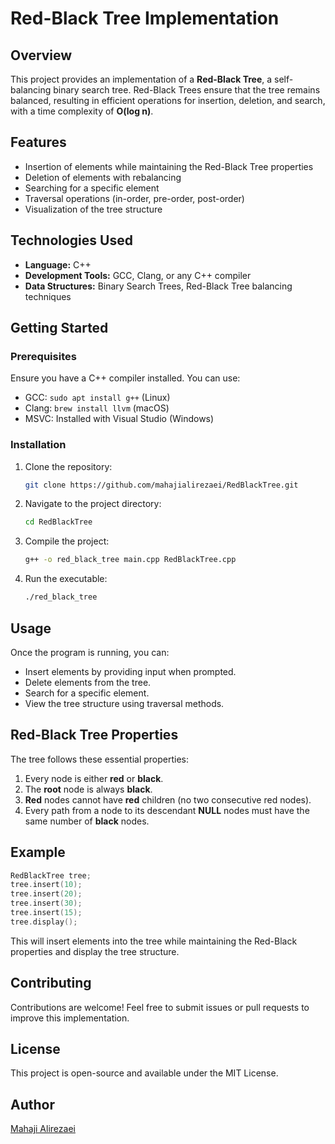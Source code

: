 # Red-Black Tree Implementation

## Overview

This project provides an implementation of a **Red-Black Tree**, a self-balancing binary search tree. Red-Black Trees ensure that the tree remains balanced, resulting in efficient operations for insertion, deletion, and search, with a time complexity of **O(log n)**.

## Features

- Insertion of elements while maintaining the Red-Black Tree properties
- Deletion of elements with rebalancing
- Searching for a specific element
- Traversal operations (in-order, pre-order, post-order)
- Visualization of the tree structure

## Technologies Used

- **Language:** C++
- **Development Tools:** GCC, Clang, or any C++ compiler
- **Data Structures:** Binary Search Trees, Red-Black Tree balancing techniques

## Getting Started

### Prerequisites

Ensure you have a C++ compiler installed. You can use:

- GCC: `sudo apt install g++` (Linux)
- Clang: `brew install llvm` (macOS)
- MSVC: Installed with Visual Studio (Windows)

### Installation

1. Clone the repository:
   ```sh
   git clone https://github.com/mahajialirezaei/RedBlackTree.git
   ```
2. Navigate to the project directory:
   ```sh
   cd RedBlackTree
   ```
3. Compile the project:
   ```sh
   g++ -o red_black_tree main.cpp RedBlackTree.cpp
   ```
4. Run the executable:
   ```sh
   ./red_black_tree
   ```

## Usage

Once the program is running, you can:

- Insert elements by providing input when prompted.
- Delete elements from the tree.
- Search for a specific element.
- View the tree structure using traversal methods.

## Red-Black Tree Properties

The tree follows these essential properties:

1. Every node is either **red** or **black**.
2. The **root** node is always **black**.
3. **Red** nodes cannot have **red** children (no two consecutive red nodes).
4. Every path from a node to its descendant **NULL** nodes must have the same number of **black** nodes.

## Example

```cpp
RedBlackTree tree;
tree.insert(10);
tree.insert(20);
tree.insert(30);
tree.insert(15);
tree.display();
```

This will insert elements into the tree while maintaining the Red-Black properties and display the tree structure.

## Contributing

Contributions are welcome! Feel free to submit issues or pull requests to improve this implementation.

## License

This project is open-source and available under the MIT License.

## Author

[Mahaji Alirezaei](https://github.com/mahajialirezaei)

